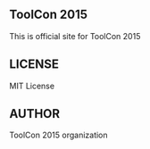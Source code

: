 ## ToolCon 2015
This is official site for ToolCon 2015

## LICENSE
MIT License

## AUTHOR
ToolCon 2015 organization
